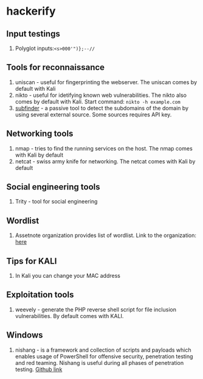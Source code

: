 # hackerify

## Input testings
1. Polyglot inputs:`<s>000'")};--//`

## Tools for reconnaissance

1. uniscan - useful for fingerprinting the webserver. The uniscan comes by default with Kali
2. nikto - useful for idetifying known web vulnerabilities. The nikto also comes by default with Kali. Start command: `nikto -h example.com`
3. [subfinder](https://github.com/projectdiscovery/subfinder) - a passive tool to detect the subdomains of the domain by using several external source. Some sources requires API key. 

## Networking tools

1. nmap - tries to find the running services on the host. The nmap comes with Kali by default
2. netcat - swiss army knife for networking. The netcat comes with Kali by default


## Social engineering tools

1. Trity - tool for social engineering

## Wordlist

1. Assetnote organization provides list of wordlist. Link to the organization: [here](https://github.com/assetnote)

## Tips for KALI

1. In Kali you can change your MAC address

## Exploitation tools

1. weevely - generate the PHP reverse shell script for file inclusion vulnerabilities. By default comes with KALI.

## Windows

1. nishang - is a framework and collection of scripts and payloads which enables usage of PowerShell for offensive security, penetration testing and red teaming. Nishang is useful during all phases of penetration testing. [Github link](https://github.com/samratashok/nishang)
